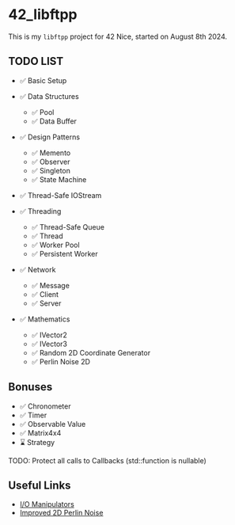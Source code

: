 # 42_libftpp

This is my `libftpp` project for 42 Nice, started on August 8th 2024.

## TODO LIST

- ✅ Basic Setup

- ✅ Data Structures
  - ✅ Pool
  - ✅ Data Buffer

- ✅ Design Patterns
  - ✅ Memento
  - ✅ Observer
  - ✅ Singleton
  - ✅ State Machine

- ✅ Thread-Safe IOStream

- ✅ Threading
  - ✅ Thread-Safe Queue
  - ✅ Thread
  - ✅ Worker Pool
  - ✅ Persistent Worker

- ✅ Network
  - ✅ Message
  - ✅ Client
  - ✅ Server

- ✅ Mathematics
  - ✅ IVector2
  - ✅ IVector3
  - ✅ Random 2D Coordinate Generator
  - ✅ Perlin Noise 2D

## Bonuses

- ✅ Chronometer
- ✅ Timer
- ✅ Observable Value
- ✅ Matrix4x4
- ⌛ Strategy

TODO: Protect all calls to Callbacks (std::function is nullable)

## Useful Links

- [I/O Manipulators](https://en.cppreference.com/w/cpp/io/manip)
- [Improved 2D Perlin Noise](https://rtouti.github.io/graphics/perlin-noise-algorithm)